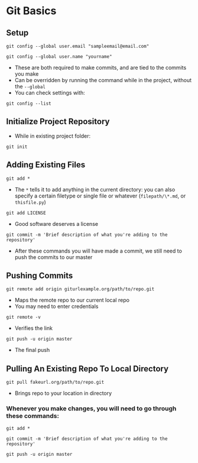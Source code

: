 # Git Basics

## Setup
`git config --global user.email "sampleemail@email.com"`

`git config --global user.name "yourname"`
* These are both required to make commits, and are tied to the commits you make
* Can be overridden by running the command while in the project, without the `--global` 
* You can check settings with:

`git config --list`

## Initialize Project Repository
* While in existing project folder:

`git init`

## Adding Existing Files
`git add *`
* The `*` tells it to add anything in the current directory: you can also specify a certain filetype or single file or whatever (`filepath/\*.md`, or `thisfile.py`)

`git add LICENSE`
* Good software deserves a license

`git commit -m 'Brief description of what you're adding to the repository'`
* After these commands you will have made a commit, we still need to push the commits to our master

## Pushing Commits

`git remote add origin giturlexample.org/path/to/repo.git`
* Maps the remote repo to our current local repo
* You may need to enter credentials

`git remote -v`
* Verifies the link

`git push -u origin master`
* The final push

## Pulling An Existing Repo To Local Directory

`git pull fakeurl.org/path/to/repo.git`
* Brings repo to your location in directory

### Whenever you make changes, you will need to go through these commands:

`git add *`

`git commit -m 'Brief description of what you're adding to the repository'`

`git push -u origin master`
